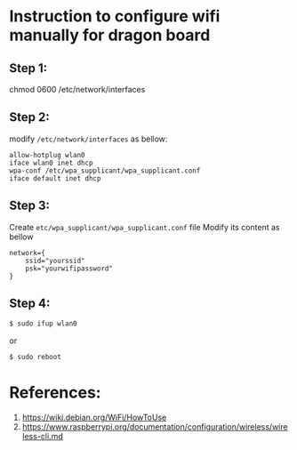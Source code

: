 # Instruction to configure wifi manually for dragon board
## Step 1:
chmod 0600 /etc/network/interfaces
## Step 2:
modify `/etc/network/interfaces` as bellow:

```
allow-hotplug wlan0
iface wlan0 inet dhcp
wpa-conf /etc/wpa_supplicant/wpa_supplicant.conf
iface default inet dhcp
```
## Step 3:
Create `etc/wpa_supplicant/wpa_supplicant.conf` file
Modify its content as bellow

```
network={
    ssid="yourssid"
    psk="yourwifipassword"
}
```
## Step 4:
```bash
$ sudo ifup wlan0
```
or
```bash
$ sudo reboot
```
# References:
1. https://wiki.debian.org/WiFi/HowToUse
2. https://www.raspberrypi.org/documentation/configuration/wireless/wireless-cli.md


